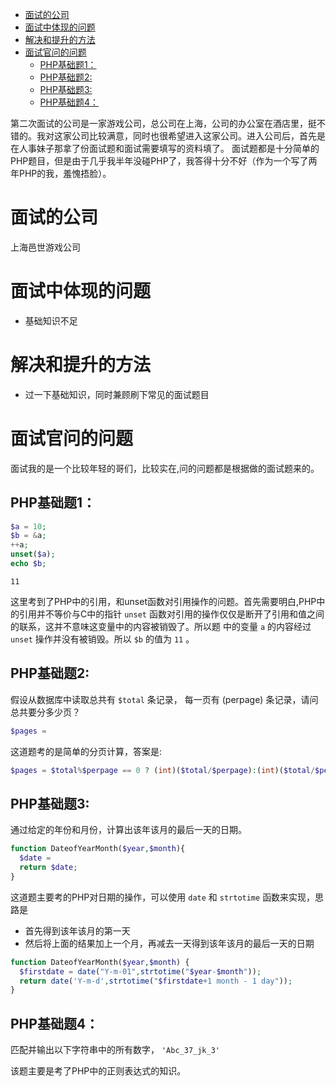 - [面试的公司](#org2517451)
- [面试中体现的问题](#org8de2e65)
- [解决和提升的方法](#orgd2bbb1c)
- [面试官问的问题](#org01000b8)
  - [PHP基础题1：](#orgb6f266c)
  - [PHP基础题2:](#orge971d76)
  - [PHP基础题3:](#orge20b334)
  - [PHP基础题4：](#org49af6d8)

第二次面试的公司是一家游戏公司，总公司在上海，公司的办公室在酒店里，挺不错的。我对这家公司比较满意，同时也很希望进入这家公司。进入公司后，首先是在人事妹子那拿了份面试题和面试需要填写的资料填了。 面试题都是十分简单的PHP题目，但是由于几乎我半年没碰PHP了，我答得十分不好（作为一个写了两年PHP的我，羞愧捂脸）。


<a id="org2517451"></a>

# 面试的公司

上海邑世游戏公司


<a id="org8de2e65"></a>

# 面试中体现的问题

-   基础知识不足


<a id="orgd2bbb1c"></a>

# 解决和提升的方法

-   过一下基础知识，同时兼顾刷下常见的面试题目


<a id="org01000b8"></a>

# 面试官问的问题

面试我的是一个比较年轻的哥们，比较实在,问的问题都是根据做的面试题来的。


<a id="orgb6f266c"></a>

## PHP基础题1：

```php
$a = 10;
$b = &a;
++a;
unset($a);
echo $b;
```

```example
11
```

这里考到了PHP中的引用，和unset函数对引用操作的问题。首先需要明白,PHP中的引用并不等价与C中的指针 `unset` 函数对引用的操作仅仅是断开了引用和值之间的联系，这并不意味这变量中的内容被销毁了。所以题 中的变量 `a` 的内容经过 `unset` 操作并没有被销毁。所以 `$b` 的值为 `11` 。


<a id="orge971d76"></a>

## PHP基础题2:

假设从数据库中读取总共有 `$total` 条记录， 每一页有 \(perpage\) 条记录，请问总共要分多少页？

```php
$pages =
```

这道题考的是简单的分页计算，答案是:

```php
$pages = $total%$perpage == 0 ? (int)($total/$perpage):(int)($total/$perpage+1);
```


<a id="orge20b334"></a>

## PHP基础题3:

通过给定的年份和月份，计算出该年该月的最后一天的日期。

```php
function DateofYearMonth($year,$month){
  $date = 
  return $date;
}
```

这道题主要考的PHP对日期的操作，可以使用 `date` 和 `strtotime` 函数来实现，思路是

-   首先得到该年该月的第一天
-   然后将上面的结果加上一个月，再减去一天得到该年该月的最后一天的日期

```php
function DateofYearMonth($year,$month) {
  $firstdate = date("Y-m-01",strtotime("$year-$month"));
  return date('Y-m-d',strtotime("$firstdate+1 month - 1 day"));
}
```


<a id="org49af6d8"></a>

## PHP基础题4：

匹配并输出以下字符串中的所有数字， `'Abc_37_jk_3'`

该题主要是考了PHP中的正则表达式的知识。

```php
```

